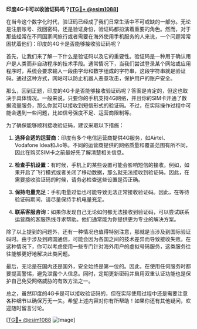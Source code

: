 **印度4G卡可以收验证码吗？[[TG💪+ @esim1088](https://t.me/s/esim1088)]**

在当今这个数字化时代，验证码已经成了我们日常生活中不可或缺的一部分。无论是注册账号、找回密码，还是验证身份，验证码都扮演着重要的角色。然而，对于那些经常在不同国家间旅行或者需要在海外使用手机服务的人来说，一个问题常常困扰着他们：印度的4G卡是否能够接收验证码呢？

首先，让我们来了解一下什么是验证码以及它的重要性。验证码是一种用于确认用户是人类而非自动程序的技术手段。通常情况下，当我们尝试登录某个网站或应用程序时，系统会要求输入一段由字母和数字组成的字符串，这段字符串就是验证码。通过这种方式，网站可以防止机器人恶意攻击，保护用户的账户安全。

那么，回到正题，印度的4G卡是否能够接收验证码呢？答案是肯定的，但这也取决于具体情况。一般来说，只要你的手机支持4G网络，并且你的SIM卡开通了数据流量服务，那么你就可以接收到短信形式的验证码。不过，在实际操作过程中可能会遇到一些问题，比如信号强度不足、运营商限制等。

为了确保能够顺利接收验证码，建议采取以下措施：

1. **选择合适的运营商**：印度有多个电信运营商提供4G服务，如Airtel、Vodafone Idea和Jio等。不同的运营商提供的网络质量和覆盖范围有所不同，因此在购买SIM卡之前最好先了解清楚相关信息。

2. **检查手机设置**：有时候，手机上的某些设置可能会影响短信的接收。例如，如果开启了飞行模式或者关闭了移动数据，那么就无法接收到验证码。因此，在需要接收验证码的时候，请务必检查这些设置是否正确。

3. **保持电量充足**：手机电量过低也可能导致无法正常接收验证码。因此，在等待验证码期间，请尽量保持手机电量充足。

4. **联系客服咨询**：如果你发现自己无论如何都无法接收到验证码，可以尝试联系运营商的客服热线寻求帮助。他们通常能为你提供更为专业的解决方案。

除了以上提到的问题外，还有一种情况也值得特别注意，那就是当涉及到国际验证码时。由于涉及到跨国通信，可能会因为各国之间的技术差异而导致接收失败。在这种情况下，你可以考虑使用一些专门针对海外用户的虚拟号码服务，这类服务往往能够更好地解决此类问题。

最后，无论是在国内还是国外，安全始终是第一位的。因此，在使用任何服务时都要提高警惕，避免泄露个人信息。同时，定期更新密码并启用双重认证功能也是保护自己免受网络威胁的有效方法之一。

总之，虽然印度的4G卡是可以接收验证码的，但在实际使用过程中还是需要注意各种细节以确保万无一失。希望上述内容对你有所帮助！如果你还有其他疑问，欢迎随时留言讨论。

[[TG💪+ @esim1088](https://t.me/s/esim1088) ![Image](https://i.postimg.cc/4NQfJmqS/Snipaste-2025-05-13-00-14-12.png)]
